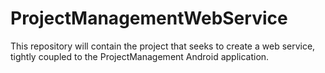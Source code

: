# ProjectManagementWebService
This repository will contain the project that seeks to create a web service, tightly coupled to the ProjectManagement Android application. 
